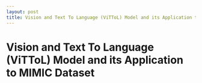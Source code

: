 ```yaml
---
layout: post
title: Vision and Text To Language (ViTToL) Model and its Application to MIMIC Dataset
---
```


# Vision and Text To Language (ViTToL) Model and its Application to MIMIC Dataset

